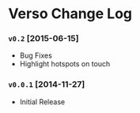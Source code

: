 Verso Change Log
================

### `v0.2` [2015-06-15]
* Bug Fixes
* Highlight hotspots on touch

### `v0.0.1` [2014-11-27]
* Initial Release